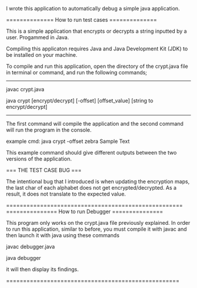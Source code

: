 I wrote this application to automatically debug a simple java application.




============== How to run test cases ==============

This is a simple application that encrypts or decrypts a string inputted by a user. Progammed in Java.

Compiling this applicaton requires Java and Java Development Kit (JDK) to be installed on your machine.

To compile and run this application, open the directory of the crypt.java file in terminal or command, and run the following commands;

-----

javac crypt.java

java crypt [encrypt/decrypt] [-offset] [offset_value] [string to encrypt/decrypt]

-----

The first command will compile the application and the second command will run the program in the console.

example cmd: java crypt -offset zebra Sample Text

This example command should give different outputs between the two versions of the application.



=== THE TEST CASE BUG ===

The intentional bug that I introduced is when updating the encryption maps, the last char of each alphabet does not get encrypted/decrypted. 
As a result, it does not translate to the expected value.

====================================================
=============== How to run Debugger ===============

This program only works on the crypt.java file previously explained.
In order to run this application, similar to before, you must compile it with javac and then launch it with java using these commands

javac debugger.java

java debugger

it will then display its findings.

===================================================
